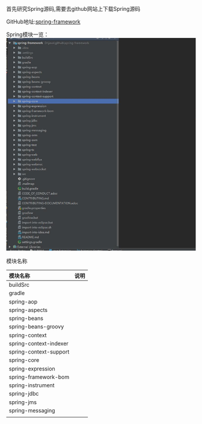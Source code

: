 首先研究Spring源码,需要去github网站上下载Spring源码

GitHub地址:[spring-framework](https://github.com/spring-projects/spring-framework)

Spring模块一览：
![](/assets/20170413103519.jpg)


模块名称

| 模块名称 | 说明 |
| :--- | :--- |
| buildSrc |  |
| gradle |  |
| spring-aop |  |
| spring-aspects |  |
| spring-beans |  |
| spring-beans-groovy |  |
| spring-context |  |
| spring-context-indexer |  |
| spring-context-support |  |
| spring-core |  |
| spring-expression |  |
| spring-framework-bom |  |
| spring-instrument |  |
| spring-jdbc |  |
| spring-jms |  |
| spring-messaging |  |
|  |  |



